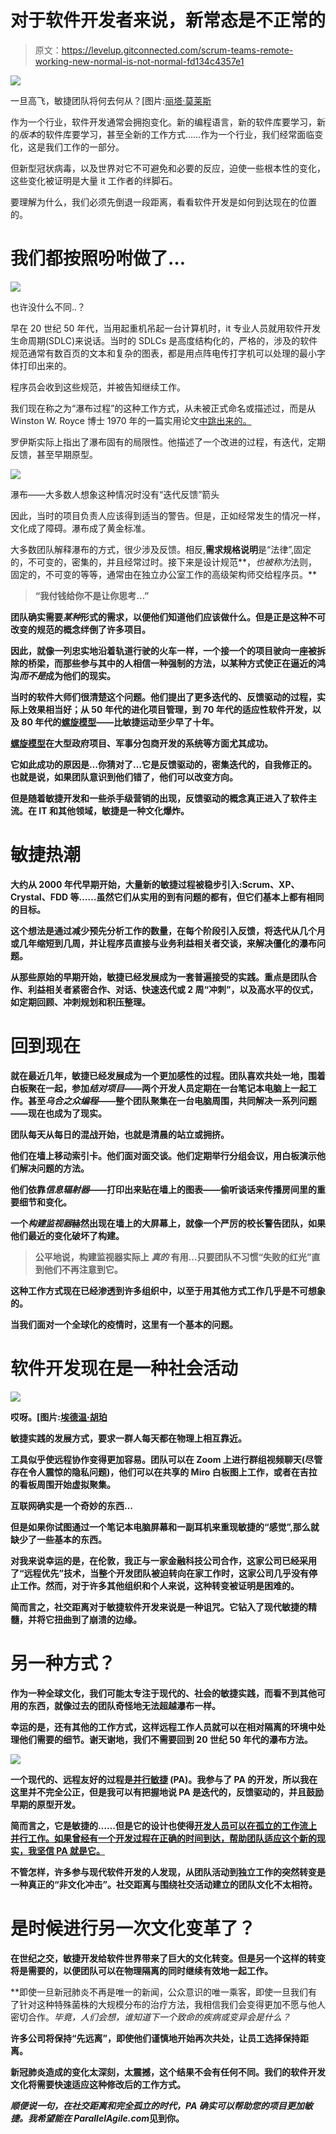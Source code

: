 # 对于软件开发者来说，新常态是不正常的

> 原文：<https://levelup.gitconnected.com/scrum-teams-remote-working-new-normal-is-not-normal-fd134c4357e1>

![](img/d613c5881a0445fe38a2262c7f5a923c.png)

一旦高飞，敏捷团队将何去何从？[图片:[丽塔·莫莱斯](https://unsplash.com/@moraisr?utm_source=medium&utm_medium=referral)

作为一个行业，软件开发通常会拥抱变化。新的编程语言，新的软件库要学习，新的*版本*的软件库要学习，甚至全新的工作方式……作为一个行业，我们经常面临变化，这是我们工作的一部分。

但新型冠状病毒，以及世界对它不可避免和必要的反应，迫使一些根本性的变化，这些变化被证明是大量 it 工作者的绊脚石。

要理解为什么，我们必须先倒退一段距离，看看软件开发是如何到达现在的位置的。

# 我们都按照吩咐做了…

![](img/dc72074a1a6603909958fe7155805e0b.png)

也许没什么不同..？

早在 20 世纪 50 年代，当用起重机吊起一台计算机时，it 专业人员就用软件开发生命周期(SDLC)来说话。当时的 SDLCs 是高度结构化的，严格的，涉及的软件规范通常有数百页的文本和复杂的图表，都是用点阵电传打字机可以处理的最小字体打印出来的。

程序员会收到这些规范，并被告知继续工作。

我们现在称之为“瀑布过程”的这种工作方式，从未被正式命名或描述过，而是从 Winston W. Royce 博士 1970 年的一篇实用论文[中跳出来的。](http://www-scf.usc.edu/~csci201/lectures/Lecture11/royce1970.pdf)

罗伊斯实际上指出了瀑布固有的局限性。他描述了一个改进的过程，有迭代，定期反馈，甚至早期原型。

![](img/71c441a4a27e156dccf613c3effc8a6b.png)

瀑布——大多数人想象这种情况时没有“迭代反馈”箭头

因此，当时的项目负责人应该得到适当的警告。但是，正如经常发生的情况一样，文化成了障碍。瀑布成了黄金标准。

大多数团队解释瀑布的方式，很少涉及反馈。相反,**需求规格说明**是“法律”,固定的，不可变的，密集的，并且经常过时。接下来是设计规范**，*也被称为*法则，固定的，不可变的等等，通常由在独立办公室工作的高级架构师交给程序员。**

> **“我付钱给你不是让你思考…”**

**团队确实需要*某种*形式的需求，以便他们知道他们应该做什么。但是正是这种不可改变的规范的概念绊倒了许多项目。**

**因此，就像一列忠实地沿着轨道行驶的火车一样，一个接一个的项目驶向一座被拆除的桥梁，而那些参与其中的人相信一种强制的方法，以某种方式使正在逼近的鸿沟*而不是*成为他们的现实。**

**当时的软件大师们很清楚这个问题。他们提出了更多迭代的、反馈驱动的过程，实际上效果相当好；从 50 年代的进化项目管理，到 70 年代的适应性软件开发，以及 80 年代的[螺旋模型](https://en.wikipedia.org/wiki/Spiral_model)——比敏捷运动至少早了十年。**

**[螺旋模型](https://en.wikipedia.org/wiki/Spiral_model)在大型政府项目、军事分包商开发的系统等方面尤其成功。**

**它如此成功的原因是…你猜对了…它是反馈驱动的，密集迭代的，自我修正的。也就是说，如果团队意识到他们错了，他们可以改变方向。**

**但是随着敏捷开发和一些杀手级营销的出现，反馈驱动的概念真正进入了软件主流。在 IT 和其他领域，敏捷是一种文化爆炸。**

# **敏捷热潮**

**大约从 2000 年代早期开始，大量新的敏捷过程被稳步引入:Scrum、XP、Crystal、FDD 等……虽然它们从实用的到有问题的都有，但它们基本上都有相同的目标。**

**这个想法是通过减少预先分析工作的数量，在每个阶段引入反馈，将迭代从几个月或几年缩短到几周，并让程序员直接与业务利益相关者交谈，来解决僵化的瀑布问题。**

**从那些原始的早期开始，敏捷已经发展成为一套普遍接受的实践。重点是团队合作、利益相关者紧密合作、对话、快速迭代或 2 周“冲刺”，以及高水平的仪式，如定期回顾、冲刺规划和积压整理。**

# **回到现在**

**就在最近几年，敏捷已经发展成为一个更加感性的过程。团队喜欢共处一地，围着白板聚在一起，参加*结对项目*——两个开发人员定期在一台笔记本电脑上一起工作。甚至*乌合之众编程*——整个团队聚集在一台电脑周围，共同解决一系列问题——现在也成为了现实。**

**团队每天从每日的混战开始，也就是清晨的站立或拥挤。**

**他们在墙上移动索引卡。他们面对面交谈。他们定期举行分组会议，用白板演示他们解决问题的方法。**

**他们依靠*信息辐射器*——打印出来贴在墙上的图表——偷听谈话来传播房间里的重要细节和变化。**

**一个*构建监视器*赫然出现在墙上的大屏幕上，就像一个严厉的校长警告团队，如果他们最近的变化破坏了构建。**

> **公平地说，构建监视器实际上 ***真的*** 有用…只要团队不习惯“失败的红光”直到他们不再注意到它。**

**这种工作方式现在已经渗透到许多组织中，以至于用其他方式工作几乎是不可想象的。**

**当我们面对一个全球化的疫情时，这里有一个基本的问题。**

# **软件开发现在是一种社会活动**

**![](img/06a5ca7bc56aebf573d872cfeda808c3.png)**

**哎呀。[图片:[埃德温·胡珀](https://unsplash.com/@edwinhooper?utm_source=medium&utm_medium=referral)**

**敏捷实践的发展方式，要求一群人每天都在物理上相互靠近。**

**工具似乎使远程协作变得更加容易。团队可以在 Zoom 上进行群组视频聊天(尽管存在令人震惊的隐私问题)，他们可以在共享的 Miro 白板图上工作，或者在吉拉的看板周围开始虚拟聚集。**

**互联网确实是一个奇妙的东西…**

**但是如果你试图通过一个笔记本电脑屏幕和一副耳机来重现敏捷的“感觉”,那么就缺少了一些基本的东西。**

**对我来说幸运的是，在伦敦，我正与一家金融科技公司合作，这家公司已经采用了“远程优先”技术，当整个开发团队被迫转向在家工作时，这家公司几乎没有停止工作。然而，对于许多其他组织和个人来说，这种转变被证明是困难的。**

**简而言之，社交距离对于敏捷软件开发来说是一种诅咒。它钻入了现代敏捷的精髓，并将它扭曲到了崩溃的边缘。**

# **另一种方式？**

**作为一种全球文化，我们可能太专注于现代的、社会的敏捷实践，而看不到其他可用的东西，就像过去的团队奇怪地无法超越瀑布一样。**

**幸运的是，还有其他的工作方式，这样远程工作人员就可以在相对隔离的环境中处理他们需要的细节。谢天谢地，我们不需要回到 20 世纪 50 年代的瀑布方法。**

**[![](img/8f2c85d63e86999c985a8472df9cd666.png)](http://www.parallelagile.com/)**

**一个现代的、远程友好的过程是[并行敏捷](https://medium.com/parallel-agile-blog) (PA)。我参与了 PA 的开发，所以我在这里并不完全公正，但是我可以有把握地说 PA 是迭代的，反馈驱动的，并且鼓励早期的原型开发。**

**简而言之，它是敏捷的……但是它的设计也使得[开发人员可以在孤立的工作流上并行工作。如果曾经有一个开发过程在正确的时间到达，帮助团队适应这个新的现实，我坚信 PA 就是它。](https://medium.com/parallel-agile-blog/learn-the-fundamentals-of-parallel-agile-in-3-minutes-ff53f169ac40)**

**不管怎样，许多参与现代软件开发的人发现，从团队活动到独立工作的突然转变是一种真正的“非文化冲击”。社交距离与围绕社交活动建立的团队文化不太相符。**

# **是时候进行另一次文化变革了？**

**在世纪之交，敏捷开发给软件世界带来了巨大的文化转变。但是另一个这样的转变将是需要的，以便团队可以在物理隔离的同时继续有效地一起工作。**

**即使一旦新冠肺炎不再是唯一的新闻，公众意识的唯一乘客，即使一旦我们有了针对这种特殊菌株的大规模分布的治疗方法，我相信我们会变得更加不愿与他人密切合作。*毕竟，*人们会想，*谁知道下一个致命的疾病或变异会是什么？***

**许多公司将保持“先远离”，即使他们谨慎地开始再次共处，让员工选择保持距离。**

**新冠肺炎造成的变化太深刻，太震撼，这个结果不会有任何不同。我们的软件开发文化将需要快速适应这种修改后的工作方式。**

***顺便说一句，在社交距离和完全孤立的时代，PA 确实可以帮助您的项目更加敏捷。我希望能在 ParallelAgile.com*[](http://parallelagile.com)**见到你。****